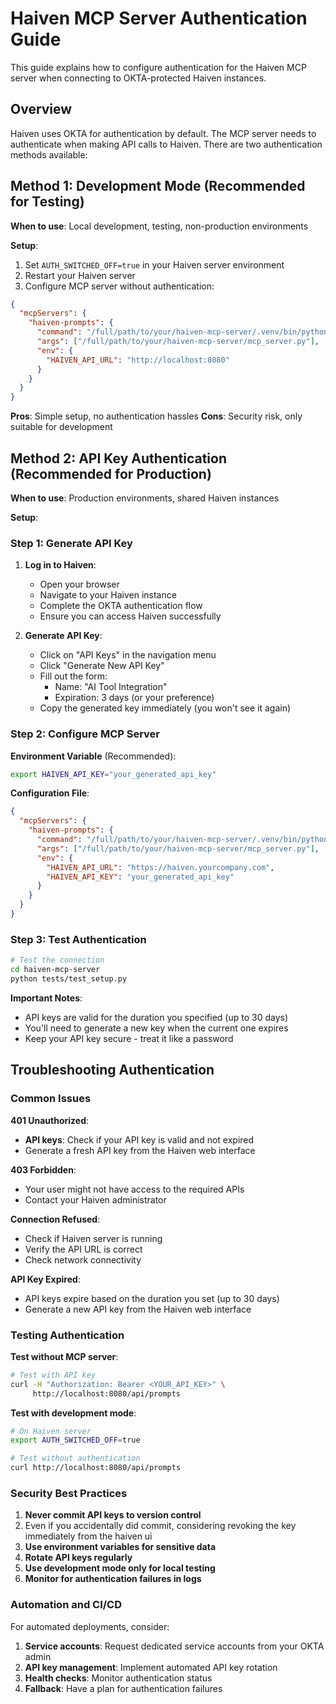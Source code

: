 # Haiven MCP Server Authentication Guide

This guide explains how to configure authentication for the Haiven MCP server when connecting to OKTA-protected Haiven instances.

## Overview

Haiven uses OKTA for authentication by default. The MCP server needs to authenticate when making API calls to Haiven. There are two authentication methods available:

## Method 1: Development Mode (Recommended for Testing)

**When to use**: Local development, testing, non-production environments

**Setup**:
1. Set `AUTH_SWITCHED_OFF=true` in your Haiven server environment
2. Restart your Haiven server
3. Configure MCP server without authentication:

```json
{
  "mcpServers": {
    "haiven-prompts": {
      "command": "/full/path/to/your/haiven-mcp-server/.venv/bin/python",
      "args": ["/full/path/to/your/haiven-mcp-server/mcp_server.py"],
      "env": {
        "HAIVEN_API_URL": "http://localhost:8080"
      }
    }
  }
}
```

**Pros**: Simple setup, no authentication hassles
**Cons**: Security risk, only suitable for development

## Method 2: API Key Authentication (Recommended for Production)

**When to use**: Production environments, shared Haiven instances

**Setup**:

### Step 1: Generate API Key

1. **Log in to Haiven**:
   - Open your browser
   - Navigate to your Haiven instance
   - Complete the OKTA authentication flow
   - Ensure you can access Haiven successfully

2. **Generate API Key**:
   - Click on "API Keys" in the navigation menu
   - Click "Generate New API Key"
   - Fill out the form:
     - Name: "AI Tool Integration"
     - Expiration: 3 days (or your preference)
   - Copy the generated key immediately (you won't see it again)

### Step 2: Configure MCP Server

**Environment Variable** (Recommended):
```bash
export HAIVEN_API_KEY="your_generated_api_key"
```

**Configuration File**:
```json
{
  "mcpServers": {
    "haiven-prompts": {
      "command": "/full/path/to/your/haiven-mcp-server/.venv/bin/python",
      "args": ["/full/path/to/your/haiven-mcp-server/mcp_server.py"],
      "env": {
        "HAIVEN_API_URL": "https://haiven.yourcompany.com",
        "HAIVEN_API_KEY": "your_generated_api_key"
      }
    }
  }
}
```

### Step 3: Test Authentication

```bash
# Test the connection
cd haiven-mcp-server
python tests/test_setup.py
```

**Important Notes**:
- API keys are valid for the duration you specified (up to 30 days)
- You'll need to generate a new key when the current one expires
- Keep your API key secure - treat it like a password

## Troubleshooting Authentication

### Common Issues

**401 Unauthorized**:
- **API keys**: Check if your API key is valid and not expired
- Generate a fresh API key from the Haiven web interface

**403 Forbidden**:
- Your user might not have access to the required APIs
- Contact your Haiven administrator

**Connection Refused**:
- Check if Haiven server is running
- Verify the API URL is correct
- Check network connectivity

**API Key Expired**:
- API keys expire based on the duration you set (up to 30 days)
- Generate a new API key from the Haiven web interface

### Testing Authentication

**Test without MCP server**:
```bash
# Test with API key
curl -H "Authorization: Bearer <YOUR_API_KEY>" \
     http://localhost:8080/api/prompts
```

**Test with development mode**:
```bash
# On Haiven server
export AUTH_SWITCHED_OFF=true

# Test without authentication
curl http://localhost:8080/api/prompts
```

### Security Best Practices

1. **Never commit API keys to version control**
2. Even if you accidentally did commit, considering revoking the key immediately from the haiven ui
3. **Use environment variables for sensitive data**
4. **Rotate API keys regularly**
5. **Use development mode only for local testing**
6. **Monitor for authentication failures in logs**

### Automation and CI/CD

For automated deployments, consider:

1. **Service accounts**: Request dedicated service accounts from your OKTA admin
2. **API key management**: Implement automated API key rotation
3. **Health checks**: Monitor authentication status
4. **Fallback**: Have a plan for authentication failures
